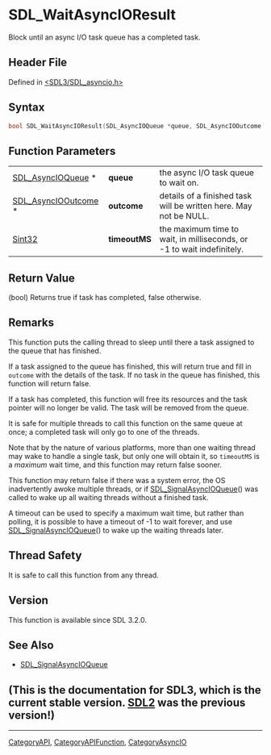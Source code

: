 # SDL_WaitAsyncIOResult

Block until an async I/O task queue has a completed task.

## Header File

Defined in [<SDL3/SDL_asyncio.h>](https://github.com/libsdl-org/SDL/blob/main/include/SDL3/SDL_asyncio.h)

## Syntax

```c
bool SDL_WaitAsyncIOResult(SDL_AsyncIOQueue *queue, SDL_AsyncIOOutcome *outcome, Sint32 timeoutMS);
```

## Function Parameters

|                                            |               |                                                                        |
| ------------------------------------------ | ------------- | ---------------------------------------------------------------------- |
| [SDL_AsyncIOQueue](SDL_AsyncIOQueue) *     | **queue**     | the async I/O task queue to wait on.                                   |
| [SDL_AsyncIOOutcome](SDL_AsyncIOOutcome) * | **outcome**   | details of a finished task will be written here. May not be NULL.      |
| [Sint32](Sint32)                           | **timeoutMS** | the maximum time to wait, in milliseconds, or -1 to wait indefinitely. |

## Return Value

(bool) Returns true if task has completed, false otherwise.

## Remarks

This function puts the calling thread to sleep until there a task assigned
to the queue that has finished.

If a task assigned to the queue has finished, this will return true and
fill in `outcome` with the details of the task. If no task in the queue has
finished, this function will return false.

If a task has completed, this function will free its resources and the task
pointer will no longer be valid. The task will be removed from the queue.

It is safe for multiple threads to call this function on the same queue at
once; a completed task will only go to one of the threads.

Note that by the nature of various platforms, more than one waiting thread
may wake to handle a single task, but only one will obtain it, so
`timeoutMS` is a _maximum_ wait time, and this function may return false
sooner.

This function may return false if there was a system error, the OS
inadvertently awoke multiple threads, or if
[SDL_SignalAsyncIOQueue](SDL_SignalAsyncIOQueue)() was called to wake up
all waiting threads without a finished task.

A timeout can be used to specify a maximum wait time, but rather than
polling, it is possible to have a timeout of -1 to wait forever, and use
[SDL_SignalAsyncIOQueue](SDL_SignalAsyncIOQueue)() to wake up the waiting
threads later.

## Thread Safety

It is safe to call this function from any thread.

## Version

This function is available since SDL 3.2.0.

## See Also

- [SDL_SignalAsyncIOQueue](SDL_SignalAsyncIOQueue)


## (This is the documentation for SDL3, which is the current stable version. [SDL2](https://wiki.libsdl.org/SDL2/) was the previous version!)



----
[CategoryAPI](CategoryAPI), [CategoryAPIFunction](CategoryAPIFunction), [CategoryAsyncIO](CategoryAsyncIO)

